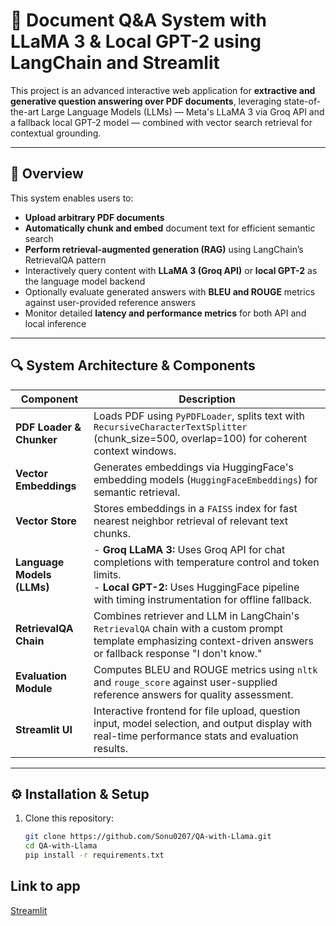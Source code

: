 # 📄 Document Q&A System with LLaMA 3 & Local GPT-2 using LangChain and Streamlit

This project is an advanced interactive web application for **extractive and generative question answering over PDF documents**, leveraging state-of-the-art Large Language Models (LLMs) — Meta's LLaMA 3 via Groq API and a fallback local GPT-2 model — combined with vector search retrieval for contextual grounding.

---

## 🚀 Overview

This system enables users to:

- **Upload arbitrary PDF documents**
- **Automatically chunk and embed** document text for efficient semantic search
- **Perform retrieval-augmented generation (RAG)** using LangChain’s RetrievalQA pattern
- Interactively query content with **LLaMA 3 (Groq API)** or **local GPT-2** as the language model backend
- Optionally evaluate generated answers with **BLEU and ROUGE** metrics against user-provided reference answers
- Monitor detailed **latency and performance metrics** for both API and local inference

---

## 🔍 System Architecture & Components

| Component                 | Description                                                                                  |
|---------------------------|----------------------------------------------------------------------------------------------|
| **PDF Loader & Chunker**  | Loads PDF using `PyPDFLoader`, splits text with `RecursiveCharacterTextSplitter` (chunk_size=500, overlap=100) for coherent context windows. |
| **Vector Embeddings**     | Generates embeddings via HuggingFace's embedding models (`HuggingFaceEmbeddings`) for semantic retrieval. |
| **Vector Store**          | Stores embeddings in a `FAISS` index for fast nearest neighbor retrieval of relevant text chunks. |
| **Language Models (LLMs)**| - **Groq LLaMA 3:** Uses Groq API for chat completions with temperature control and token limits.<br>- **Local GPT-2:** Uses HuggingFace pipeline with timing instrumentation for offline fallback. |
| **RetrievalQA Chain**     | Combines retriever and LLM in LangChain's `RetrievalQA` chain with a custom prompt template emphasizing context-driven answers or fallback response "I don't know." |
| **Evaluation Module**     | Computes BLEU and ROUGE metrics using `nltk` and `rouge_score` against user-supplied reference answers for quality assessment. |
| **Streamlit UI**          | Interactive frontend for file upload, question input, model selection, and output display with real-time performance stats and evaluation results. |

---

## ⚙️ Installation & Setup

1. Clone this repository:

   ```bash
   git clone https://github.com/Sonu0207/QA-with-Llama.git
   cd QA-with-Llama
   pip install -r requirements.txt

## Link to app
[Streamlit](https://app-with-llama-3gur3guqxdtb3iuf5jfdvg.streamlit.app/)
